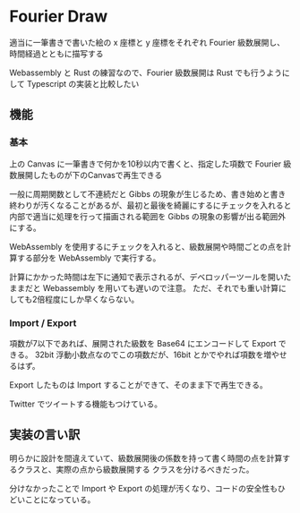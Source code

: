 # Fourier Draw

適当に一筆書きで書いた絵の x 座標と y 座標をそれぞれ Fourier 級数展開し、時間経過とともに描写する

Webassembly と Rust の練習なので、Fourier 級数展開は Rust でも行うようにして Typescript の実装と比較したい

## 機能

### 基本

上の Canvas に一筆書きで何かを10秒以内で書くと、指定した項数で Fourier 級数展開したものが下のCanvasで再生できる

一般に周期関数として不連続だと Gibbs の現象が生じるため、書き始めと書き終わりが汚くなることがあるが、最初と最後を綺麗にするにチェックを入れると内部で適当に処理を行って描画される範囲を Gibbs の現象の影響が出る範囲外にする。

WebAssembly を使用するにチェックを入れると、級数展開や時間ごとの点を計算する部分を WebAssembly で実行する。

計算にかかった時間は左下に通知で表示されるが、デベロッパーツールを開いたままだと Webassembly を用いても遅いので注意。
ただ、それでも重い計算にしても2倍程度にしか早くならない。

### Import / Export

項数が7以下であれば、展開された級数を Base64 にエンコードして Export できる。 32bit 浮動小数点なのでこの項数だが、16bit とかでやれば項数を増やせるはず。

Export したものは Import することができて、そのまま下で再生できる。

Twitter でツイートする機能もつけている。

## 実装の言い訳

明らかに設計を間違えていて、級数展開後の係数を持って書く時間の点を計算するクラスと、実際の点から級数展開する
クラスを分けるべきだった。

分けなかったことで Import や Export の処理が汚くなり、コードの安全性もひどいことになっている。